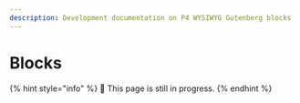 ```yaml
---
description: Development documentation on P4 WYSIWYG Gutenberg blocks
---
```


# Blocks

{% hint style="info" %}
🔧 This page is still in progress.
{% endhint %}

